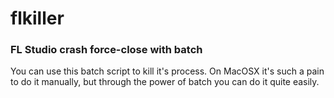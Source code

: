 # flkiller
### FL Studio crash force-close with batch

You can use this batch script to kill it's process. On MacOSX it's such a pain to do it manually, but through the power of batch you can do it quite easily.
